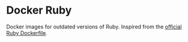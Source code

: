 # Docker Ruby

Docker images for outdated versions of Ruby. Inspired from the [official Ruby Dockerfile](https://github.com/docker-library/ruby/blob/d88c77ea84b114fdfcdaa022a4e43bb067d5ac81/2.0/Dockerfile).
